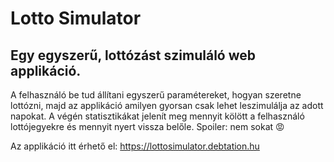 # Lotto Simulator

## Egy egyszerű, lottózást szimuláló web applikáció.

A felhasználó be tud állítani egyszerű paramétereket, hogyan szeretne lottózni, majd az applikáció amilyen gyorsan csak lehet leszimulálja az adott napokat.
A végén statisztikákat jelenít meg mennyit kölött a felhasználó lottójegyekre és mennyit nyert vissza belőle. Spoiler: nem sokat :pout:

Az applikáció itt érhető el: https://lottosimulator.debtation.hu
